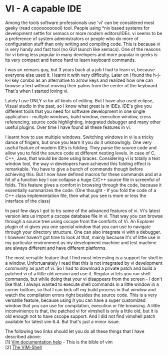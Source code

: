 VI - A capable IDE
===
Among the tools software professionals use 'vi' can be considered most geeky (read cooooooooool) tool. People using \*nix based systems for development settle for xemacs or more modern editors/IDEs. vi seems to be a preference of system administrators or people who do more of configuration stuff than only writing and compiling code. This is because vi is very handy and fast tool (no GUI launch like xemacs). One of the reasons for vi being less popular in many developers and more popular in geeks is its very compact and hence hard to learn keyboard commands.  
  
I was an xemacs guy, but 3 years back at a job I had to learn vi, because everyone else used it. I learnt it with very difficulty. Later on I found the h-j-k-l key combo as an alternative to arrow keys and realized how one can browse a text without moving their palms from the center of the keyboard. That's when I started loving vi.  
  
Lately I use ONLY vi for all kinds of editing. But I have also used eclipse, Visual studio in the past, so I know what great is in IDEs. IDE's give you different tools that you need for software development in one single application - multiple windows, build window, execution window, cross referencing, source code highlighting, integrated debugger and many other useful plugins. Over time I have found all these features in vi.  
  
I learnt how to use multiple windows. Switching windows in vi is a tricky dance of fingers, but once you learn it you do it unknowingly. One very useful feature of modern IDEs is folding. They parse the source code and allow you to fold the source code at different nesting levels. In case of C, C++, Java, that would be done using braces. Considering vi is totally a text window tool, the way vi developers have achieved this folding effect is remarkable. You have to give a bunch of commands though before achieving this. But I now have defined macros for these commands and at a hit of a function key I can collapse a huge C/C++ source file in screenful of folds. This feature gives a comfort in browsing through the code, because it essentially summarizes the code. (One thought - If you fold the code of a C++ class implementation file, then what you see is more or less the interface of the class)  
  
In past few days I got to try some of the advanced features of vi. Vi's latest version lets us import a cscope database file in vi. That way you can browse through a source tree using cscope from the comforts of Vi. An Explorer plugin of vi gives you one special window that you can use to navigate through your directory structure. One can also integrate vi with a debugger. I however haven't got time to look at that, mainly because it's of little use in my particular environment as my development machine and test machine are always different and have different platforms.  
  
The most versatile feature that I find most interesting is a support for shell in a window. Unfortuanately I read that this is not integrated by vi development community as part of vi. So I had to download a private patch and build a patched vi of a little old version and use it. Regular vi lets you run shell commands, but while doing that your vi disappears from the screen - I don't like that. I always wanted to execute shell commands in a little window in a corner bottom, so that I can kick off my build process in that window and watch the compilation errors right besides the source code. This is a very versatile feature, because using it you can have a super customized window that you can use for compilation, execution or file browsing. A little inconvinience is that, the patched vi for vimshell is only a little old, but it is old enough not to have cscope support. And I did not find vimshell patch available for latest vim 6.4\. But that's just a minor issue.  
  
The following two links should let you do all these things that I have described above:  
\[1\] [Vim documentation help][0] - This is the bible of vim  
\[2\] [The VIM-Shell][1]

[0]: http://vimdoc.sourceforge.net/htmldoc/help.html
[1]: http://www.wana.at/vimshell/

